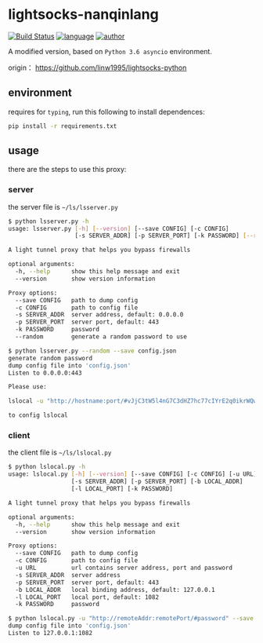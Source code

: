 # lightsocks-nanqinlang
[![Build Status](https://github.com/nanqinlang/SVG/blob/master/build%20passing.svg)](https://github.com/nanqinlang/lightsocks-nanqinlang)
[![language](https://github.com/nanqinlang/SVG/blob/master/language-python-blue.svg)](https://github.com/nanqinlang/lightsocks-nanqinlang)
[![author](https://github.com/nanqinlang/SVG/blob/master/author-nanqinlang-lightgrey.svg)](https://github.com/nanqinlang/lightsocks-nanqinlang)

A modified version, based on `Python 3.6 asyncio` environment.

origin： https://github.com/linw1995/lightsocks-python

## environment
requires for `typing`, run this following to install dependences:
```bash
pip install -r requirements.txt
```

## usage
there are the steps to use this proxy:
### server
the server file is `~/ls/lsserver.py`
```bash
$ python lsserver.py -h
usage: lsserver.py [-h] [--version] [--save CONFIG] [-c CONFIG]
                   [-s SERVER_ADDR] [-p SERVER_PORT] [-k PASSWORD] [--random]

A light tunnel proxy that helps you bypass firewalls

optional arguments:
  -h, --help      show this help message and exit
  --version       show version information

Proxy options:
  --save CONFIG   path to dump config
  -c CONFIG       path to config file
  -s SERVER_ADDR  server address, default: 0.0.0.0
  -p SERVER_PORT  server port, default: 443
  -k PASSWORD     password
  --random        generate a random password to use
```
```bash
$ python lsserver.py --random --save config.json
generate random password
dump config file into 'config.json'
Listen to 0.0.0.0:443

Please use:

lslocal -u "http://hostname:port/#vJjC3tW5l4nG7C3dHZ7hc77cIYrE2q0ikrWQw2MsRa9rqVlDU9vFTF5Hu6PX367kV6qRPU_z-Y_0sio4DAVV-1bmFrfoYoEHmmWkH9L1UDLZqOv8oYvPbe-miAg5Ow58aheFPitEeTX2bmhYC8nQFf1kA5lxpyc0Ljc2W2Du7TESlFIB8aJ7kz-DnczTXcsUv1oYlhpR-AbKf_DI8jMN_tRNdF-szgIJEQrqZ7alvfrNhCCVQNZ-EIIpSOOfXI7nnMC42B48h3egGzBsSpvpaXCNRhME4mEmePd2HFSrD0ty0SUAhjpvTv9BweUZgHrHKLG6Qi-zjLC0JEngI3VmfQ=="

to config lslocal
```

### client
the client file is `~/ls/lslocal.py`
```bash
$ python lslocal.py -h
usage: lslocal.py [-h] [--version] [--save CONFIG] [-c CONFIG] [-u URL]
                  [-s SERVER_ADDR] [-p SERVER_PORT] [-b LOCAL_ADDR]
                  [-l LOCAL_PORT] [-k PASSWORD]

A light tunnel proxy that helps you bypass firewalls

optional arguments:
  -h, --help      show this help message and exit
  --version       show version information

Proxy options:
  --save CONFIG   path to dump config
  -c CONFIG       path to config file
  -u URL          url contains server address, port and password
  -s SERVER_ADDR  server address
  -p SERVER_PORT  server port, default: 443
  -b LOCAL_ADDR   local binding address, default: 127.0.0.1
  -l LOCAL_PORT   local port, default: 1082
  -k PASSWORD     password
```
```bash
$ python lslocal.py -u "http://remoteAddr:remotePort/#password" --save config.json
dump config file into 'config.json'
Listen to 127.0.0.1:1082
```